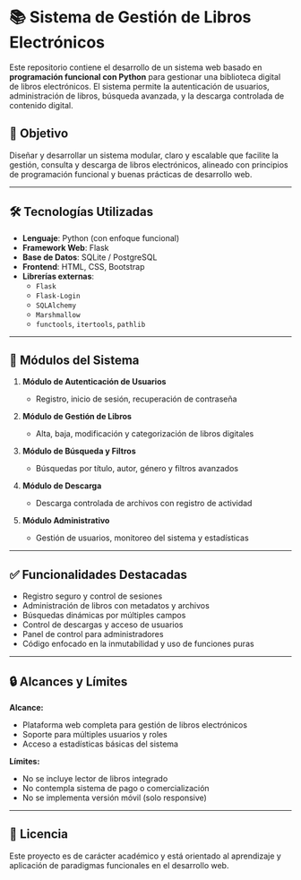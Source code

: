 # 📚 Sistema de Gestión de Libros Electrónicos

Este repositorio contiene el desarrollo de un sistema web basado en **programación funcional con Python** para gestionar una biblioteca digital de libros electrónicos. El sistema permite la autenticación de usuarios, administración de libros, búsqueda avanzada, y la descarga controlada de contenido digital.

## 🎯 Objetivo

Diseñar y desarrollar un sistema modular, claro y escalable que facilite la gestión, consulta y descarga de libros electrónicos, alineado con principios de programación funcional y buenas prácticas de desarrollo web.

---

## 🛠️ Tecnologías Utilizadas

- **Lenguaje**: Python (con enfoque funcional)
- **Framework Web**: Flask
- **Base de Datos**: SQLite / PostgreSQL
- **Frontend**: HTML, CSS, Bootstrap
- **Librerías externas**:
  - `Flask`
  - `Flask-Login`
  - `SQLAlchemy`
  - `Marshmallow`
  - `functools`, `itertools`, `pathlib`

---

## 🧩 Módulos del Sistema

1. **Módulo de Autenticación de Usuarios**
   - Registro, inicio de sesión, recuperación de contraseña

2. **Módulo de Gestión de Libros**
   - Alta, baja, modificación y categorización de libros digitales

3. **Módulo de Búsqueda y Filtros**
   - Búsquedas por título, autor, género y filtros avanzados

4. **Módulo de Descarga**
   - Descarga controlada de archivos con registro de actividad

5. **Módulo Administrativo**
   - Gestión de usuarios, monitoreo del sistema y estadísticas

---

## ✅ Funcionalidades Destacadas

- Registro seguro y control de sesiones
- Administración de libros con metadatos y archivos
- Búsquedas dinámicas por múltiples campos
- Control de descargas y acceso de usuarios
- Panel de control para administradores
- Código enfocado en la inmutabilidad y uso de funciones puras

---

## 🔒 Alcances y Límites

**Alcance:**
- Plataforma web completa para gestión de libros electrónicos
- Soporte para múltiples usuarios y roles
- Acceso a estadísticas básicas del sistema

**Límites:**
- No se incluye lector de libros integrado
- No contempla sistema de pago o comercialización
- No se implementa versión móvil (solo responsive)

---

## 📄 Licencia

Este proyecto es de carácter académico y está orientado al aprendizaje y aplicación de paradigmas funcionales en el desarrollo web.
